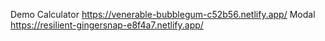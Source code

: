 Demo 
Calculator 
https://venerable-bubblegum-c52b56.netlify.app/
Modal
https://resilient-gingersnap-e8f4a7.netlify.app/

